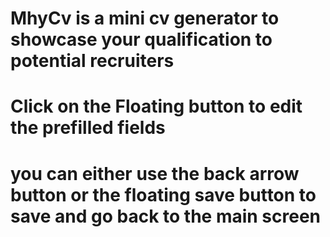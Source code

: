 # MhyCv is a mini cv generator to showcase your qualification to potential recruiters
# Click on the Floating button to edit the prefilled fields
# you can either use the back arrow button or the floating save button to save and go back to the main screen
